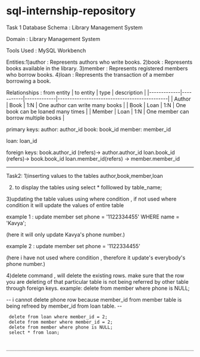 # sql-internship-repository
Task 1
 Database Schema : Library Management System 

 Domain : Library Management System

Tools Used : MySQL Workbench 

Entities:1)author : Represents authors who write books.
         2)book : Represents books available in the library.
         3)member : Represents registered members who borrow books.
         4)loan : Represents the transaction of a member borrowing a book.

Relationships :
  from entity | to entity | type        | description                                  |
|-------------|-----------|-------------|----------------------------------------------|
| Author      | Book      | 1:N         | One author can write many books              |
| Book        | Loan      | 1:N         | One book can be loaned many times            |
| Member      | Loan      | 1:N         | One member can borrow multiple books         |

primary keys:
  author: author_id
  book: book_id
  member: member_id

  loan: loan_id

  foreign keys:
  book.author_id (refers)→ author.author_id
  loan.book_id (refers)→ book.book_id
  loan.member_id(refers) → member.member_id                                                                                                  

  ___________________________________________________________________________________________________________________________________________

  Task2:
  1)inserting values to the tables author,book,member,loan
  
  2) to display the tables using select * folllowed by table_name;

  3)updating the table values using where condition , if not used where condition it will update the values of entire table
  
  example 1 :
  update member
   set phone = '1122334455'
   WHERE name = 'Kavya'; 
   
   (here it will only update Kavya's phone number.)
   
   example 2 :
  update member
   set phone = '1122334455'
   
   (here i have not used where condition , therefore it update's everybody's phone number.)

   
   4)delete command , will delete the existing rows. make sure that the row you are deleting of that particular table is not being              referred by other table through foreign keys.
    example:
   delete from member where phone is NULL;
   
 --  i cannot delete phone row because member_id from member table is being refreed by member_id from loan table. -- 
 
     delete from loan where member_id = 2;
     delete from member where member_id = 2;
     delete from member where phone is NULL;
     select * from loan;
    
    
    ______________________________________________________________________________________________________________________________________
